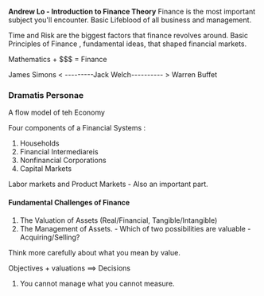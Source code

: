 
**Andrew Lo - Introduction to Finance Theory**
Finance is the most important subject you'll encounter. Basic Lifeblood of all business and management. 

Time and Risk are the biggest factors that finance revolves around. Basic Principles of Finance , fundamental ideas, that shaped financial markets. 

<quote>Mathematics + $$$ = Finance</quote>


James Simons < ---------Jack Welch---------- > Warren Buffet


### Dramatis Personae 

A flow model of teh Economy

Four components of a Financial Systems : 
1. Households
2. Financial Intermediareis
3. Nonfinancial Corporations
4. Capital Markets

Labor markets and Product Markets - Also an important part. 


#### Fundamental Challenges of Finance

1. The Valuation of Assets (Real/Financial, Tangible/Intangible)
2. The Management of Assets. - Which of two possibilities are valuable - Acquiring/Selling?


Think more carefully about what you mean by value. 

<quote>Objectives + valuations ==> Decisions</quote>


1. You cannot manage what you cannot measure. 